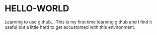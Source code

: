 # HELLO-WORLD
Learning to use github...
This is my first time learning github and I find it useful but a little hard to get accustomed with this environment.
